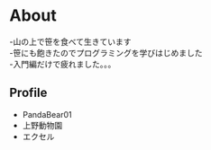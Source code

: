 # About
-山の上で笹を食べて生きています  
-笹にも飽きたのでプログラミングを学びはじめました  
-入門編だけで疲れました。。。  

## Profile
- PandaBear01  
- 上野動物園  
- エクセル  

